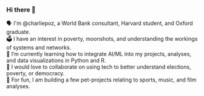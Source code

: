 ### Hi there 👋

🗣 I'm @charliepoz, a World Bank consultant, Harvard student, and Oxford graduate.  
🗳 I have an interest in poverty, moonshots, and understanding the workings of systems and networks.  
🌱 I’m currently learning how to integrate AI/ML into my projects, analyses, and data visualizations in Python and R.  
👯️ I would love to collaborate on using tech to better understand elections, poverty, or democracy.  
👾 For fun, I am building a few pet-projects relating to sports, music, and film analyses.
